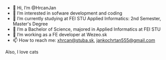 - 👋 Hi, I’m @HrcanJan
- 👀 I’m interested in sofware development and coding
- 🌱 I’m currently studying at FEI STU Applied Informatics: 2nd Semester, Master's Degree
- 🌱 I’m a Bachelor of Science, majored in Applied Informatics at FEI STU
- 💞️ I’m working as a FE developer at Wezeo.sk
- 📫 How to reach me: xhrcan@stuba.sk, jankochrtan555@gmail.com

Also, I love cats

<!---
HrcanJan/HrcanJan is a ✨ special ✨ repository because its `README.md` (this file) appears on your GitHub profile.
You can click the Preview link to take a look at your changes.
--->
